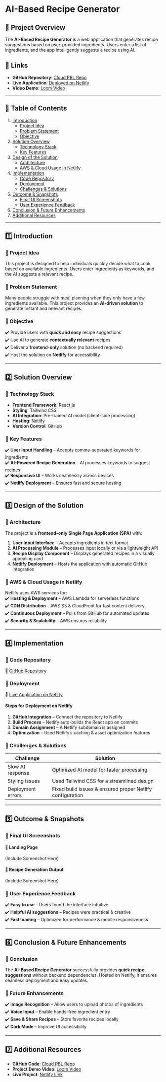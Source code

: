 # AI-Based Recipe Generator

## 📌 Project Overview  
The **AI-Based Recipe Generator** is a web application that generates recipe suggestions based on user-provided ingredients. Users enter a list of ingredients, and the app intelligently suggests a recipe using AI.

## 🔗 Links  
- **GitHub Repository**: [Cloud PBL Repo](https://github.com/Shivangi10-10/cloud_pbl.git)  
- **Live Application**: [Deployed on Netlify](https://fffinalll.netlify.app/)  
- **Video Demo**: [Loom Video](https://www.loom.com/share/b2a6428676ed49788088e7de49b3283d)  

---

## 📖 Table of Contents  
1. [Introduction](#introduction)  
   - [Project Idea](#project-idea)  
   - [Problem Statement](#problem-statement)  
   - [Objective](#objective)  
2. [Solution Overview](#solution-overview)  
   - [Technology Stack](#technology-stack)  
   - [Key Features](#key-features)  
3. [Design of the Solution](#design-of-the-solution)  
   - [Architecture](#architecture)  
   - [AWS & Cloud Usage in Netlify](#aws--cloud-usage-in-netlify)  
4. [Implementation](#implementation)  
   - [Code Repository](#code-repository)  
   - [Deployment](#deployment)  
   - [Challenges & Solutions](#challenges--solutions)  
5. [Outcome & Snapshots](#outcome--snapshots)  
   - [Final UI Screenshots](#final-ui-screenshots)  
   - [User Experience Feedback](#user-experience-feedback)  
6. [Conclusion & Future Enhancements](#conclusion--future-enhancements)  
7. [Additional Resources](#additional-resources)  

---

## 1️⃣ Introduction  

### 📌 Project Idea  
This project is designed to help individuals quickly decide what to cook based on available ingredients. Users enter ingredients as keywords, and the AI suggests a relevant recipe.  

### 📌 Problem Statement  
Many people struggle with meal planning when they only have a few ingredients available. This project provides an **AI-driven solution** to generate instant and relevant recipes.  

### 📌 Objective  
✔️ Provide users with **quick and easy** recipe suggestions  
✔️ Use AI to generate **contextually relevant** recipes  
✔️ Deliver a **frontend-only** solution (no backend required)  
✔️ Host the solution on **Netlify** for accessibility  

---

## 2️⃣ Solution Overview  

### 📌 Technology Stack  
- **Frontend Framework**: React.js  
- **Styling**: Tailwind CSS  
- **AI Integration**: Pre-trained AI model (client-side processing)  
- **Hosting**: Netlify  
- **Version Control**: GitHub  

### 📌 Key Features  
✔️ **User Input Handling** – Accepts comma-separated keywords for ingredients  
✔️ **AI-Powered Recipe Generation** – AI processes keywords to suggest recipes  
✔️ **Responsive UI** – Works seamlessly across devices  
✔️ **Netlify Deployment** – Ensures fast and secure hosting  

---

## 3️⃣ Design of the Solution  

### 📌 Architecture  
The project is a **frontend-only Single Page Application (SPA)** with:  
1. **User Input Interface** – Accepts ingredients in text format  
2. **AI Processing Module** – Processes input locally or via a lightweight API  
3. **Recipe Display Component** – Displays generated recipes in a visually appealing card  
4. **Netlify Deployment** – Hosts the application with automatic GitHub integration  

### 📌 AWS & Cloud Usage in Netlify  
Netlify uses AWS services for:  
✔️ **Hosting & Deployment** – AWS Lambda for serverless functions  
✔️ **CDN Distribution** – AWS S3 & CloudFront for fast content delivery  
✔️ **Continuous Deployment** – Pulls from GitHub for automated updates  
✔️ **Security & Scalability** – AWS ensures reliability  

---

## 4️⃣ Implementation  

### 📌 Code Repository  
🔗 [GitHub Repository](https://github.com/Shivangi10-10/cloud_pbl.git)  

### 📌 Deployment  
🔗 [Live Application on Netlify](https://fffinalll.netlify.app/)  

#### Steps for Deployment on Netlify  
1. **GitHub Integration** – Connect the repository to Netlify  
2. **Build Process** – Netlify auto-builds the React app on commits  
3. **Domain Assignment** – A Netlify subdomain is assigned  
4. **Optimization** – Used Netlify’s caching & asset optimization features  

### 📌 Challenges & Solutions  

| Challenge | Solution |
|-----------|----------|
| Slow AI response | Optimized AI model for faster processing |
| Styling issues | Used Tailwind CSS for a streamlined design |
| Deployment errors | Fixed build issues & ensured proper Netlify configuration |

---

## 5️⃣ Outcome & Snapshots  

### 📌 Final UI Screenshots  
#### 📌 Landing Page  
(Include Screenshot Here)  

#### 📌 Recipe Generation Output  
(Include Screenshot Here)  

### 📌 User Experience Feedback  
✔️ **Easy to use** – Users found the interface intuitive  
✔️ **Helpful AI suggestions** – Recipes were practical & creative  
✔️ **Fast loading** – Optimized for performance & mobile responsiveness  

---

## 6️⃣ Conclusion & Future Enhancements  

### 📌 Conclusion  
The **AI-Based Recipe Generator** successfully provides **quick recipe suggestions** without backend dependencies. Hosted on Netlify, it ensures seamless deployment and easy updates.  

### 📌 Future Enhancements  
✔️ **Image Recognition** – Allow users to upload photos of ingredients  
✔️ **Voice Input** – Enable hands-free ingredient entry  
✔️ **Save & Share Recipes** – Store favorite recipes locally  
✔️ **Dark Mode** – Improve UI accessibility  

---

## 7️⃣ Additional Resources  
- **GitHub Code**: [Cloud PBL Repo](https://github.com/Shivangi10-10/cloud_pbl.git)  
- **Project Demo Video**: [Loom Video](https://www.loom.com/share/b2a6428676ed49788088e7de49b3283d)  
- **Live Project**: [Netlify Link](https://fffinalll.netlify.app/)  

